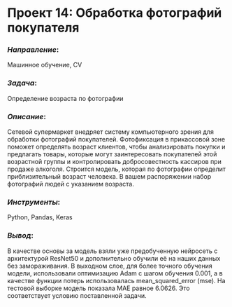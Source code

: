 # Проект 14: Обработка фотографий покупателя

### *Направление*: 
Машинное обучение, CV

### *Задача*: 
Определение возраста по фотографии

### *Описание*:
Сетевой супермаркет внедряет систему компьютерного зрения для обработки фотографий покупателей. Фотофиксация в прикассовой зоне поможет определять возраст клиентов, чтобы анализировать покупки и предлагать товары, которые могут заинтересовать покупателей этой возрастной группы и контролировать добросовестность кассиров при продаже алкоголя. Строится модель, которая по фотографии определит приблизительный возраст человека. В вашем распоряжении набор фотографий людей с указанием возраста.

### *Инструменты*: 
Python, Pandas, Keras

### *Вывод*:
В качестве основы за модель взяли уже предобученную нейросеть с архитектурой ResNet50 и дополнительно обучили её на наших данных без замораживания. В выходном слое, для более точного обучения модели, использовали оптимизацию Adam c шагом обучения 0.001, а в качестве функции потерь использовалась mean_squared_error (mse).
На тестовой выборке модель показала MAE равное 6.0626. Это соответствует условию поставленной задачи.
